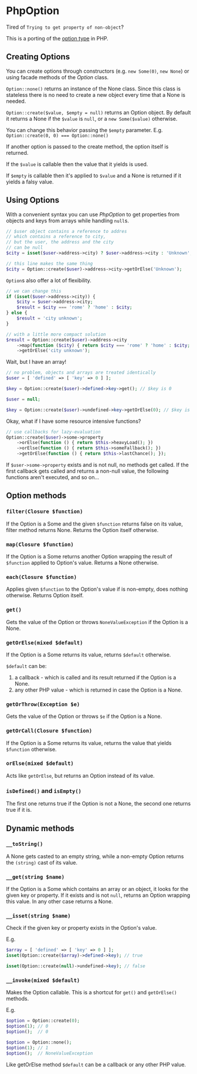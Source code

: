 PhpOption
=========

Tired of `Trying to get property of non-object`?

This is a porting of the [option type](https://en.wikipedia.org/wiki/Option_type) in PHP.

## Creating Options

You can create options through constructors (e.g. `new Some(0)`, `new None`) or using facade methods of the *Option* class.

`Option::none()` returns an instance of the None class. Since this class is stateless there is no need to create a new object every time that a None is needed.

`Option::create($value, $empty = null)` returns an Option object. By default it returns a None if the `$value` is `null`, or a `new Some($value)` otherwise.

You can change this behavior passing the `$empty` parameter.
E.g. `Option::create(0, 0) === Option::none()`

If another option is passed to the create method, the option itself is returned.

If the `$value` is callable then the value that it yields is used.

If `$empty` is callable then it's applied to `$value` and a None is returned if it yields a falsy value.

## Using Options

With a convenient syntax you can use *PhpOption* to get properties from objects and keys from arrays while handling `null`s.

```PHP
// $user object contains a reference to addres
// which contains a reference to city,
// but the user, the address and the city
// can be null
$city = isset($user->address->city) ? $user->address->city : 'Unknown';

// this line makes the same thing
$city = Option::create($user)->address->city->getOrElse('Unknown');
```

`Option`s also offer a lot of flexibility.

```PHP
// we can change this
if (isset($user->address->city)) {
    $city = $user->address->city;
    $result = $city === 'rome' ? 'home' : $city;
} else {
    $result = 'city unknown';
}

// with a little more compact solution
$result = Option::create($user)->address->city
    ->map(function ($city) { return $city === 'rome' ? 'home' : $city; })
    ->getOrElse('city unknown');
```

Wait, but I have an array!

```PHP
// no problem, objects and arrays are treated identically
$user = [ 'defined' => [ 'key' => 0 ] ];

$key = Option::create($user)->defined->key->get(); // $key is 0

$user = null;

$key = Option::create($user)->undefined->key->getOrElse(0); // $key is 0 again
```

Okay, what if I have some resource intensive functions?

```PHP
// use callbacks for lazy-evaluation
Option::create($user)->some->property
    ->orElse(function () { return $this->heavyLoad(); })
    ->orElse(function () { return $this->someFallback(); })
    ->getOrElse(function () { return $this->lastChance(); });
```

If `$user->some->property` exists and is not null, no methods get called.
If the first callback gets called and returns a non-null value, the following functions aren't executed, and so on...

## Option methods

### `filter(Closure $function)`
If the Option is a Some and the given `$function` returns false on its value, filter method returns None.
Returns the Option itself otherwise.

### `map(Closure $function)`
If the Option is a Some returns another Option wrapping the result of `$function` applied to Option's value.
Returns a None otherwise.

### `each(Closure $function)`
Applies given `$function` to the Option's value if is non-empty, does nothing otherwise.
Returns Option itself.

### `get()`
Gets the value of the Option or throws `NoneValueException` if the Option is a None.

### `getOrElse(mixed $default)`
If the Option is a Some returns its value, returns `$default` otherwise.

`$default` can be:
1. a callback - which is called and its result returned if the Option is a None.
2. any other PHP value - which is returned in case the Option is a None.

### `getOrThrow(Exception $e)`
Gets the value of the Option or throws `$e` if the Option is a None.

### `getOrCall(Closure $function)`
If the Option is a Some returns its value, returns the value that yields `$function` otherwise.

### `orElse(mixed $default)`
Acts like `getOrElse`, but returns an Option instead of its value.

### `isDefined()` and `isEmpty()`
The first one returns true if the Option is not a None, the second one returns true if it is.

## Dynamic methods

### `__toString()`
A None gets casted to an empty string, while a non-empty Option returns the `(string)` cast of its value.

### `__get(string $name)`
If the Option is a Some which contains an array or an object, it looks for the given key or property.
If it exists and is not `null`, returns an Option wrapping this value.
In any other case returns a None.

### `__isset(string $name)`
Check if the given key or property exists in the Option's value.

E.g.
```PHP
$array = [ 'defined' => [ 'key' => 0 ] ];
isset(Option::create($array)->defined->key); // true

isset(Option::create(null)->undefined->key); // false
```

### `__invoke(mixed $default)`
Makes the Option callable.
This is a shortcut for `get()` and `getOrElse()` methods.

E.g.
```PHP
$option = Option::create(0);
$option(1); // 0
$option();  // 0

$option = Option::none();
$option(1); // 1
$option();  // NoneValueException
```

Like getOrElse method `$default` can be a callback or any other PHP value.
